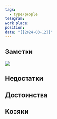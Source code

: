 ```yaml
---
tags:
  - type/people
telegram: 
work place: 
position: 
date: "[[2024-03-12]]"
---
```

## Заметки

![](Pasted%20image%2020240312200123.png)
## Недостатки


## Достоинства


## Косяки